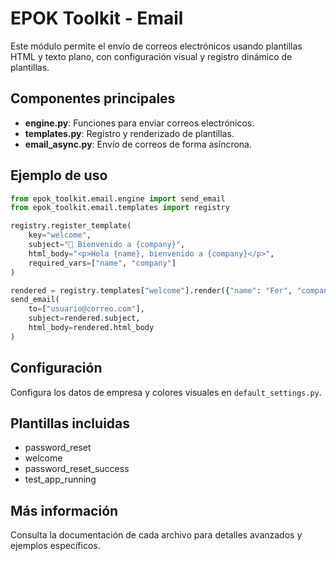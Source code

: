 # EPOK Toolkit - Email

Este módulo permite el envío de correos electrónicos usando plantillas HTML y texto plano, con configuración visual y registro dinámico de plantillas.

## Componentes principales

- **engine.py**: Funciones para enviar correos electrónicos.
- **templates.py**: Registro y renderizado de plantillas.
- **email_async.py**: Envío de correos de forma asíncrona.

## Ejemplo de uso
```python
from epok_toolkit.email.engine import send_email
from epok_toolkit.email.templates import registry

registry.register_template(
    key="welcome",
    subject="🎉 Bienvenido a {company}",
    html_body="<p>Hola {name}, bienvenido a {company}</p>",
    required_vars=["name", "company"]
)

rendered = registry.templates["welcome"].render({"name": "Fer", "company": "EPOK"})
send_email(
    to=["usuario@correo.com"],
    subject=rendered.subject,
    html_body=rendered.html_body
)
```

## Configuración
Configura los datos de empresa y colores visuales en `default_settings.py`.

## Plantillas incluidas
- password_reset
- welcome
- password_reset_success
- test_app_running

## Más información
Consulta la documentación de cada archivo para detalles avanzados y ejemplos específicos.
